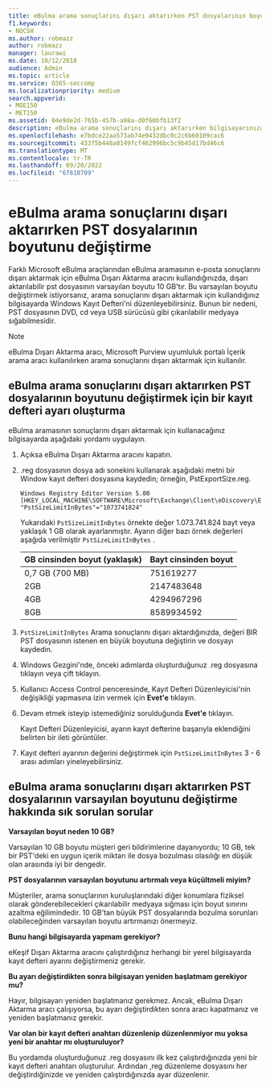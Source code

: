 ```yaml
---
title: eBulma arama sonuçlarını dışarı aktarırken PST dosyalarının boyutunu değiştirme
f1.keywords:
- NOCSH
ms.author: robmazz
author: robmazz
manager: laurawi
ms.date: 10/12/2018
audience: Admin
ms.topic: article
ms.service: O365-seccomp
ms.localizationpriority: medium
search.appverid:
- MOE150
- MET150
ms.assetid: 04e9de2d-765b-457b-a98a-d0f60bfb13f2
description: eBulma arama sonuçlarını dışarı aktarırken bilgisayarınıza indirilen PST dosyalarının varsayılan boyutunu değiştirebilirsiniz.
ms.openlocfilehash: e7bdce22aa573ab74e9432dbc0c2c6b60109cac6
ms.sourcegitcommit: 433f5b448a0149fcf462996bc5c9b45d17bd46c6
ms.translationtype: MT
ms.contentlocale: tr-TR
ms.lasthandoff: 09/20/2022
ms.locfileid: "67818709"
---
```

# <a name="change-the-size-of-pst-files-when-exporting-ediscovery-search-results"></a>eBulma arama sonuçlarını dışarı aktarırken PST dosyalarının boyutunu değiştirme

Farklı Microsoft eBulma araçlarından eBulma aramasının e-posta sonuçlarını dışarı aktarmak için eBulma Dışarı Aktarma aracını kullandığınızda, dışarı aktarılabilir pst dosyasının varsayılan boyutu 10 GB'tır. Bu varsayılan boyutu değiştirmek istiyorsanız, arama sonuçlarını dışarı aktarmak için kullandığınız bilgisayarda Windows Kayıt Defteri'ni düzenleyebilirsiniz. Bunun bir nedeni, PST dosyasının DVD, cd veya USB sürücüsü gibi çıkarılabilir medyaya sığabilmesidir. 
  
> [!NOTE]
> eBulma Dışarı Aktarma aracı, Microsoft Purview uyumluluk portalı İçerik arama aracı kullanılırken arama sonuçlarını dışarı aktarmak için kullanılır.
  
## <a name="create-a-registry-setting-to-change-the-size-of-pst-files-when-you-export-ediscovery-search-results"></a>eBulma arama sonuçlarını dışarı aktarırken PST dosyalarının boyutunu değiştirmek için bir kayıt defteri ayarı oluşturma

eBulma aramasının sonuçlarını dışarı aktarmak için kullanacağınız bilgisayarda aşağıdaki yordamı uygulayın.
  
1. Açıksa eBulma Dışarı Aktarma aracını kapatın. 
    
2. .reg dosyasının dosya adı sonekini kullanarak aşağıdaki metni bir Window kayıt defteri dosyasına kaydedin; örneğin, PstExportSize.reg. 
    
    ```text
    Windows Registry Editor Version 5.00
    [HKEY_LOCAL_MACHINE\SOFTWARE\Microsoft\Exchange\Client\eDiscovery\ExportTool]
    "PstSizeLimitInBytes"="1073741824"
    ```

    Yukarıdaki  `PstSizeLimitInBytes` örnekte değer 1.073.741.824 bayt veya yaklaşık 1 GB olarak ayarlanmıştır. Ayarın diğer bazı örnek değerleri aşağıda verilmiştir  `PstSizeLimitInBytes` . 
    
    |**GB cinsinden boyut (yaklaşık)**|**Bayt cinsinden boyut**|
    |:-----|:-----|
    |0,7 GB (700 MB)  <br/> |751619277  <br/> |
    |2GB  <br/> |2147483648  <br/> |
    |4GB  <br/> |4294967296  <br/> |
    |8GB  <br/> |8589934592  <br/> |
   
3. `PstSizeLimitInBytes` Arama sonuçlarını dışarı aktardığınızda, değeri BIR PST dosyasının istenen en büyük boyutuna değiştirin ve dosyayı kaydedin. 
    
4. Windows Gezgini'nde, önceki adımlarda oluşturduğunuz .reg dosyasına tıklayın veya çift tıklayın.
    
5. Kullanıcı Access Control penceresinde, Kayıt Defteri Düzenleyicisi'nin değişikliği yapmasına izin vermek için **Evet'e** tıklayın. 
    
6. Devam etmek isteyip istemediğiniz sorulduğunda **Evet'e** tıklayın.
    
    Kayıt Defteri Düzenleyicisi, ayarın kayıt defterine başarıyla eklendiğini belirten bir ileti görüntüler.
    
7. Kayıt defteri ayarının değerini değiştirmek için  `PstSizeLimitInBytes` 3 - 6 arası adımları yineleyebilirsiniz. 
  
## <a name="frequently-asked-questions-about-changing-the-default-size-of-pst-files-when-you-export-ediscovery-search-results"></a>eBulma arama sonuçlarını dışarı aktarırken PST dosyalarının varsayılan boyutunu değiştirme hakkında sık sorulan sorular

 **Varsayılan boyut neden 10 GB?**
  
Varsayılan 10 GB boyutu müşteri geri bildirimlerine dayanıyordu; 10 GB, tek bir PST'deki en uygun içerik miktarı ile dosya bozulması olasılığı en düşük olan arasında iyi bir dengedir.
  
 **PST dosyalarının varsayılan boyutunu artırmalı veya küçültmeli miyim?**
  
Müşteriler, arama sonuçlarının kuruluşlarındaki diğer konumlara fiziksel olarak gönderebilecekleri çıkarılabilir medyaya sığması için boyut sınırını azaltma eğilimindedir. 10 GB'tan büyük PST dosyalarında bozulma sorunları olabileceğinden varsayılan boyutu artırmanızı önermeyiz.
  
 **Bunu hangi bilgisayarda yapmam gerekiyor?**
  
eKeşif Dışarı Aktarma aracını çalıştırdığınız herhangi bir yerel bilgisayarda kayıt defteri ayarını değiştirmeniz gerekir.
  
 **Bu ayarı değiştirdikten sonra bilgisayarı yeniden başlatmam gerekiyor mu?**
  
Hayır, bilgisayarı yeniden başlatmanız gerekmez. Ancak, eBulma Dışarı Aktarma aracı çalışıyorsa, bu ayarı değiştirdikten sonra aracı kapatmanız ve yeniden başlatmanız gerekir.
  
 **Var olan bir kayıt defteri anahtarı düzenlenip düzenlenmiyor mu yoksa yeni bir anahtar mı oluşturuluyor?**
  
Bu yordamda oluşturduğunuz .reg dosyasını ilk kez çalıştırdığınızda yeni bir kayıt defteri anahtarı oluşturulur. Ardından ,reg düzenleme dosyasını her değiştirdiğinizde ve yeniden çalıştırdığınızda ayar düzenlenir.
